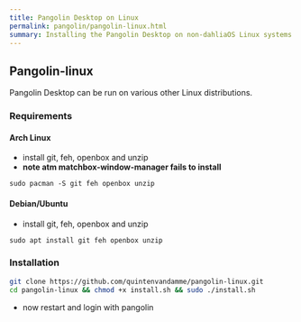 ```yaml
---
title: Pangolin Desktop on Linux
permalink: pangolin/pangolin-linux.html
summary: Installing the Pangolin Desktop on non-dahliaOS Linux systems
---
```

## Pangolin-linux
Pangolin Desktop can be run on various other Linux distributions.

### Requirements

#### Arch Linux

- install git, feh, openbox and unzip
- **note atm matchbox-window-manager fails to install**

```
sudo pacman -S git feh openbox unzip
```

#### Debian/Ubuntu

- install git, feh, openbox and unzip

```
sudo apt install git feh openbox unzip
```

### Installation

```bash
git clone https://github.com/quintenvandamme/pangolin-linux.git
cd pangolin-linux && chmod +x install.sh && sudo ./install.sh
```
- now restart and login with pangolin
